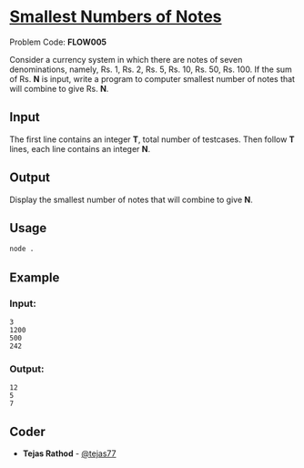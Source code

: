 
# [Smallest Numbers of Notes](https://www.codechef.com/problems/FLOW005)
Problem Code: **FLOW005**

Consider a currency system in which there are notes of seven denominations, namely, Rs. 1, Rs. 2, Rs. 5, Rs. 10, Rs. 50, Rs. 100.
If the sum of Rs. **N** is input, write a program to computer smallest number of notes that will combine to give Rs. **N**.

## Input

The first line contains an integer **T**, total number of testcases. Then follow **T** lines, each line contains an integer **N**.

## Output

Display the smallest number of notes that will combine to give **N**.

## Usage
```sh
node .
```
## Example
### Input:
```
3
1200
500
242
```
### Output:
```
12
5
7
```

## Coder

* **Tejas Rathod** - [@tejas77](https://github.com/tejas77)
